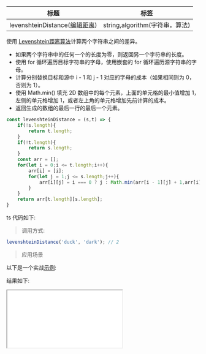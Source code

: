 |  标题   | 标签  |
|  ----  | ----  |
| levenshteinDistance([编辑距离](https://baike.baidu.com/item/%E7%BC%96%E8%BE%91%E8%B7%9D%E7%A6%BB/8010193?fromtitle=Levenshtein%20Distance&fromid=792226&fr=aladdin)) | string,algorithm(字符串，算法) |

使用 [Levenshtein距离算法](https://en.wikipedia.org/wiki/Levenshtein_distance)计算两个字符串之间的差异。

* 如果两个字符串中的任何一个的长度为零，则返回另一个字符串的长度。
* 使用 for 循环遍历目标字符串的字母，使用嵌套的 for 循环遍历源字符串的字母。
* 计算分别替换目标和源中 i - 1 和 j - 1 对应的字母的成本（如果相同则为 0，否则为 1）。
* 使用 Math.min() 填充 2D 数组中的每个元素，上面的单元格的最小值增加 1，左侧的单元格增加 1，或者左上角的单元格增加先前计算的成本。
* 返回生成的数组的最后一行的最后一个元素。

```js
const levenshteinDistance = (s,t) => {
    if(!s.length){
        return t.length;
    }
    if(!t.length){
        return s.length;
    }
    const arr = [];
    for(let i = 0;i <= t.length;i++){
        arr[i] = [i];
        for(let j = 1;j <= s.length;j++){
            arr[i][j] = i === 0 ? j : Math.min(arr[i - 1][j] + 1,arr[i][j - 1] + 1,arr[i - 1][j - 1] + (s[j - 1] === t[i - 1] ? 0 : 1));
        }
    }
    return arr[t.length][s.length];
}
```

ts 代码如下:

<div class="code-editor" data-url="codes/javascript/ts/levenshtein-distance.ts" data-language="typescript"></div>

> 调用方式:

```js
levenshteinDistance('duck', 'dark'); // 2
```

> 应用场景

以下是一个实战<a href="codes/javascript/html/levenshtein-distance.html" target="_blank" rel="noopener noreferrer">示例</a>:

<div class="code-editor" data-url="codes/javascript/html/levenshtein-distance.html" data-language="html"></div>

结果如下:

<iframe src="codes/javascript/html/levenshtein-distance.html"></iframe>
